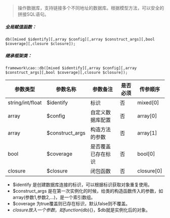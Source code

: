 <blockquote class="info"><p>操作数据库，支持链接多个不同地址的数据库。根据模型方法，可以安全的拼接SQL语句。</p></blockquote>

##### 全局赋值函数：

```
db([mixed $identify][,array $config][,array $construct_args][,bool $coverage][,closure $closure]);
```

##### 继承框架类：

```
framework\cao::db([mixed $identify][,array $config][,array $construct_args][,bool $coverage][,closure $closure]);
```


|参数类型 |	参数名称	|参数备注	|是否必须	|传参顺序|
|---|---|---|---|---|
|string/int/float|$identify|标识|	否|	mixed[0]|
|array|	$config	|自定义数据库配置|	否	|array[0]|
|array|	$construct_args|构造方法的参数|	否	|array[1]|
|bool	|$coverage|是否覆盖已存在标识|	否	|bool[0]|
|closure	|$closure|闭包函数|否|closure[0]|

- $identify 是创建数据库连接的标识，可以根据标识获取对象重复使用。
- $construct_args 是在第一次实例化的时候，给类的构造函数传入的参数，如array(参数1,参数2,...)，是一个索引数组。
- $coverage 为true覆盖则已存在标识，默认false则不覆盖。
- $closure 放入一个参数，如function($db){}，$db就是实例化后的对象。